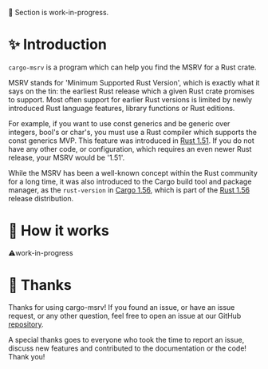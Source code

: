 🚧 Section is work-in-progress.

# ✨ Introduction

`cargo-msrv` is a program which can help you find the MSRV for a Rust crate.

MSRV stands for 'Minimum Supported Rust Version', which is exactly what it says on the tin: the earliest
Rust release which a given Rust crate promises to support. Most often support for earlier Rust versions is
limited by newly introduced Rust language features, library functions or Rust editions.

For example, if you want to use const generics and be generic over integers, bool's or char's, you must use a Rust
compiler which supports the const generics MVP. This feature was introduced in [Rust 1.51](https://blog.rust-lang.org/2021/03/25/Rust-1.51.0.html#const-generics-mvp).
If you do not have any other code, or configuration, which requires an even newer Rust release, your MSRV would
be '1.51'.

While the MSRV has been a well-known concept within the Rust community for a long time, it was also introduced to the
Cargo build tool and package manager, as the `rust-version` in [Cargo 1.56](https://github.com/rust-lang/cargo/blob/master/CHANGELOG.md#cargo-156-2021-10-21),
which is part of the [Rust 1.56](https://blog.rust-lang.org/2021/10/21/Rust-1.56.0.html#cargo-rust-version) release
distribution.

# 🔬 How it works

⚠️work-in-progress

# 🥰 Thanks

Thanks for using cargo-msrv! If you found an issue, or have an issue request, or any other question, feel free to open
an issue at our GitHub [repository](https://github.com/foresterre/cargo-msrv/issues).

A special thanks goes to everyone who took the time to report an issue, discuss new features and contributed to the
documentation or the code! Thank you!
